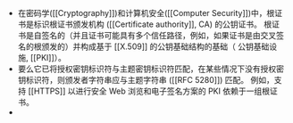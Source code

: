 - 在密码学([[Cryptography]])和计算机安全([[Computer Security]])中，根证书是标识根证书颁发机构 ([[Certificate authority]], CA) 的公钥证书。 根证书是自签名的（并且证书可能具有多个信任路径，例如，如果证书是由交叉签名的根颁发的）并构成基于 [[X.509]] 的公钥基础结构的基础（ 公钥基础设施, [[PKI]]）。
- 要么它已将授权密钥标识符与主题密钥标识符匹配，在某些情况下没有授权密钥标识符，则颁发者字符串应与主题字符串 ([[RFC 5280]]) 匹配。 例如，支持 [[HTTPS]] 以进行安全 Web 浏览和电子签名方案的 PKI 依赖于一组根证书。
-